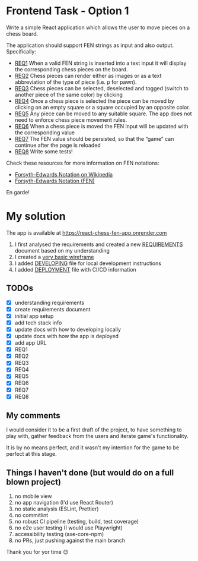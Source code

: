 # Frontend Task - Option 1

Write a simple React application which allows the user to move pieces on a chess board.

The application should support FEN strings as input and also output. Specifically:

- [REQ1](./REQUIREMENTS.md#req1) When a valid FEN string is inserted into a text input it will display the corresponding chess pieces on the board.
- [REQ2](REQUIREMENTS.md#req2) Chess pieces can render either as images or as a text abbreviation of the type of piece (i.e. p for pawn).
- [REQ3](REQUIREMENTS.md#req3) Chess pieces can be selected, deselected and togged (switch to another piece of the same color) by clicking
- [REQ4](REQUIREMENTS.md#req4) Once a chess piece is selected the piece can be moved by clicking on an empty square or a square occupied by an opposite color.
- [REQ5](REQUIREMENTS.md#req5) Any piece can be moved to any suitable square. The app does not need to enforce chess piece movement rules.
- [REQ6](REQUIREMENTS.md#req6) When a chess piece is moved the FEN input will be updated with the corresponding value
- [REQ7](REQUIREMENTS.md#req7) The FEN value should be persisted, so that the “game” can continue after the page is reloaded
- [REQ8](REQUIREMENTS.md#req8) Write some tests!

Check these resources for more information on FEN notations:

- [Forsyth–Edwards Notation on Wikipedia](https://en.wikipedia.org/wiki/Forsyth%E2%80%93Edwards_Notation)
- [Forsyth-Edwards Notation (FEN)](https://www.chess.com/terms/fen-chess#how-does-fen-work)

En garde!

# My solution

The app is available at https://react-chess-fen-app.onrender.com

1. I first analysed the requirements and created a new [REQUIREMENTS](./REQUIREMENTS.md) document based on my understanding
1. I created a [very basic wireframe](./assets/react-chess.png)
1. I added [DEVELOPING](./DEVELOPING.md) file for local development instructions
1. I added [DEPLOYMENT](./DEPLOYMENT.md) file with CI/CD information

## TODOs

- [x] understanding requirements
- [x] create requirements document
- [x] initial app setup
- [x] add tech stack info
- [x] update docs with how to developing locally
- [x] update docs with how the app is deployed
- [x] add app URL
- [x] REQ1
- [x] REQ2
- [x] REQ3
- [x] REQ4
- [x] REQ5
- [x] REQ6
- [x] REQ7
- [x] REQ8

## My comments

I would consider it to be a first draft of the project, to have something to play with, gather feedback from the users and iterate game's functionality.

It is by no means perfect, and it wasn't my intention for the game to be perfect at this stage.

## Things I haven't done (but would do on a full blown project)

1. no mobile view
1. no app navigation (I'd use React Router)
1. no static analysis (ESLint, Prettier)
1. no commitlint
1. no robust CI pipeline (testing, build, test coverage)
1. no e2e user testing (I would use Playwright)
1. accessibility testing (axe-core-npm)
1. no PRs, just pushing against the main branch

Thank you for yor time 😊
